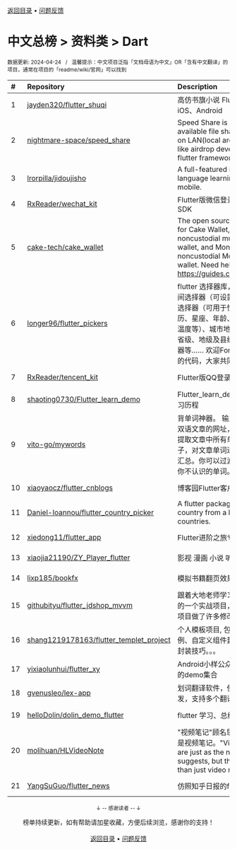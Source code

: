 <a href="https://gitee.com/GrowingGit/GitHub-Chinese-Top-Charts#github中文排行榜">返回目录</a> • <a href="/content/docs/feedback.md">问题反馈</a>

# 中文总榜 > 资料类 > Dart
<sub>数据更新: 2024-04-24&nbsp;&nbsp;&nbsp;/&nbsp;&nbsp;&nbsp;温馨提示：中文项目泛指「文档母语为中文」OR「含有中文翻译」的项目，通常在项目的「readme/wiki/官网」可以找到</sub>

|#|Repository|Description|Stars|Updated|
|:-|:-|:-|:-|:-|
|1|[jayden320/flutter_shuqi](https://github.com/jayden320/flutter_shuqi)|高仿书旗小说 Flutter版，支持iOS、Android|2683|2023-12-18|
|2|[nightmare-space/speed_share](https://github.com/nightmare-space/speed_share)|Speed Share is a highly available file sharing terminal on LAN(local area network) like airdrop developed by flutter framework.|844|2024-01-27|
|3|[lrorpilla/jidoujisho](https://github.com/lrorpilla/jidoujisho)|A full-featured immersion language learning suite for mobile.|744|2024-03-08|
|4|[RxReader/wechat_kit](https://github.com/RxReader/wechat_kit)|Flutter版微信登录/分享/支付 SDK|673|2024-04-08|
|5|[cake-tech/cake_wallet](https://github.com/cake-tech/cake_wallet)|The open source repository for Cake Wallet, a noncustodial multi-currency wallet, and Monero.com, a noncustodial Monero-only wallet. Need help? Check out https://guides.cakewallet.com|525|2024-04-23|
|6|[longer96/flutter_pickers](https://github.com/longer96/flutter_pickers)|flutter 选择器库，包括日期及时间选择器（可设置范围）、单项选择器（可用于性别、民族、学历、星座、年龄、身高、体重、温度等）、城市地址选择器（分省级、地级及县级）、多项选择器等…… 欢迎Fork & pr贡献您的代码，大家共同学习|270|2023-11-29|
|7|[RxReader/tencent_kit](https://github.com/RxReader/tencent_kit)|Flutter版QQ登录/分享|234|2024-02-23|
|8|[shaoting0730/Flutter_learn_demo](https://github.com/shaoting0730/Flutter_learn_demo)|Flutter_learn_demo  Flutter学习历程|197|2024-04-23|
|9|[vito-go/mywords](https://github.com/vito-go/mywords)|背单词神器。 输入一个英语或双语文章的网址，本工具将自动提取文章中所有单词及其所在句子，对文章单词进行去重、统计汇总。你可以过滤筛选只显示出你不认识的单词。|134|2024-04-23|
|10|[xiaoyaocz/flutter_cnblogs](https://github.com/xiaoyaocz/flutter_cnblogs)|博客园Flutter客户端|109|2023-12-07|
|11|[Daniel-Ioannou/flutter_country_picker](https://github.com/Daniel-Ioannou/flutter_country_picker)|A flutter package to select a country from a list of countries.|105|2024-04-17|
|12|[xiedong11/flutter_app](https://github.com/xiedong11/flutter_app)|Flutter进阶之旅专栏|97|2024-02-02|
|13|[xiaojia21190/ZY_Player_flutter](https://github.com/xiaojia21190/ZY_Player_flutter)|影视 漫画 小说 听书 |64|2024-03-07|
|14|[lixp185/bookfx](https://github.com/lixp185/bookfx)|模拟书籍翻页效果|63|2023-12-07|
|15|[githubityu/flutter_jdshop_mvvm](https://github.com/githubityu/flutter_jdshop_mvvm)|跟着大地老师学习的,模仿京东的一个实战项目，但是根据实际项目做了许多修改和优化|51|2024-01-03|
|16|[shang1219178163/flutter_templet_project](https://github.com/shang1219178163/flutter_templet_project)| 个人模板项目, 包含组件使用示例、自定义组件封装、代码优化封装技巧。。。|41|2024-04-18|
|17|[yixiaolunhui/flutter_xy](https://github.com/yixiaolunhui/flutter_xy)|Android小样公众号对应Flutter的demo集合|25|2024-03-19|
|18|[gvenusleo/lex-app](https://github.com/gvenusleo/lex-app)|划词翻译软件，使用 Flutter 开发，支持多个翻译模型|13|2024-03-04|
|19|[helloDolin/dolin_demo_flutter](https://github.com/helloDolin/dolin_demo_flutter)|flutter 学习、总结、提高|10|2024-04-19|
|20|[molihuan/HLVideoNote](https://github.com/molihuan/HLVideoNote)|"视频笔记"顾名思义，但不仅仅是视频笔记。"Video notes" are just as the name suggests, but they are more than just video notes.|8|2024-02-16|
|21|[YangSuGuo/flutter_news](https://github.com/YangSuGuo/flutter_news)|仿照知乎日报的flutter项目|6|2024-03-04|

<div align="center">
    <p><sub>↓ -- 感谢读者 -- ↓</sub></p>
    榜单持续更新，如有帮助请加星收藏，方便后续浏览，感谢你的支持！
</div>

<br/>

<div align="center"><a href="https://gitee.com/GrowingGit/GitHub-Chinese-Top-Charts#github中文排行榜">返回目录</a> • <a href="/content/docs/feedback.md">问题反馈</a></div>
